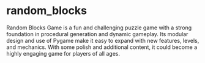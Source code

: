 # random_blocks
Random Blocks Game is a fun and challenging puzzle game with a strong foundation in procedural generation and dynamic gameplay. Its modular design and use of Pygame make it easy to expand with new features, levels, and mechanics. With some polish and additional content, it could become a highly engaging game for players of all ages.
